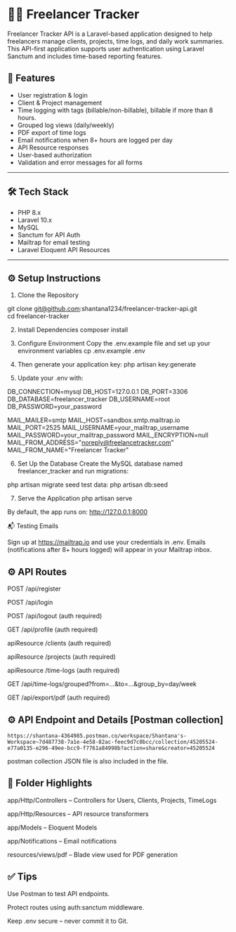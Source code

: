 # 🧑‍💻 Freelancer Tracker

Freelancer Tracker API is a Laravel-based application designed to help freelancers manage clients, projects, time logs, and daily work summaries. This API-first application supports user authentication using Laravel Sanctum and includes time-based reporting features.

## 🚀 Features

- User registration & login 
- Client & Project management
- Time logging with tags (billable/non-billable), billable if more than 8 hours.
- Grouped log views (daily/weekly)
- PDF export of time logs
- Email notifications when 8+ hours are logged per day
- API Resource responses
- User-based authorization
- Validation and error messages for all forms

---

## 🛠️ Tech Stack

- PHP 8.x
- Laravel 10.x
- MySQL
- Sanctum for API Auth
- Mailtrap for email testing
- Laravel Eloquent API Resources

---

## ⚙️ Setup Instructions

1. Clone the Repository

git clone git@github.com:shantana1234/freelancer-tracker-api.git <br>
cd freelancer-tracker

2. Install Dependencies
composer install

3. Configure Environment
Copy the .env.example file and set up your environment variables
cp .env.example .env

4. Then generate your application key:
php artisan key:generate

5. Update your .env with:

DB_CONNECTION=mysql
DB_HOST=127.0.0.1
DB_PORT=3306
DB_DATABASE=freelancer_tracker
DB_USERNAME=root
DB_PASSWORD=your_password

MAIL_MAILER=smtp
MAIL_HOST=sandbox.smtp.mailtrap.io
MAIL_PORT=2525
MAIL_USERNAME=your_mailtrap_username
MAIL_PASSWORD=your_mailtrap_password
MAIL_ENCRYPTION=null
MAIL_FROM_ADDRESS="noreply@freelancetracker.com"
MAIL_FROM_NAME="Freelancer Tracker"

6. Set Up the Database
Create the MySQL database named freelancer_tracker and run migrations:

php artisan migrate
seed test data:
php artisan db:seed

7. Serve the Application
php artisan serve

By default, the app runs on: http://127.0.0.1:8000

📬 Testing Emails

Sign up at https://mailtrap.io and use your credentials in .env. Emails (notifications after 8+ hours logged) will appear in your Mailtrap inbox.

## ⚙️ API Routes

POST /api/register

POST /api/login

POST /api/logout (auth required)

GET /api/profile (auth required)

apiResource /clients (auth required)

apiResource /projects (auth required)

apiResource /time-logs (auth required)

GET /api/time-logs/grouped?from=...&to=...&group_by=day/week

GET /api/export/pdf (auth required)


## ⚙️ API Endpoint and Details [Postman collection] 

    https://shantana-4364985.postman.co/workspace/Shantana's-Workspace~7d487738-7a1e-4e58-82ac-feec9d7c0bcc/collection/45205524-e77a0135-e296-49ee-bcc9-f7761a84998b?action=share&creator=45205524 

postman collection JSON file is also included in the file. 


## 📁 Folder Highlights

app/Http/Controllers – Controllers for Users, Clients, Projects, TimeLogs

app/Http/Resources – API resource transformers

app/Models – Eloquent Models

app/Notifications – Email notifications

resources/views/pdf – Blade view used for PDF generation

##  ✅ Tips

Use Postman to test API endpoints.

Protect routes using auth:sanctum middleware.

Keep .env secure – never commit it to Git.

